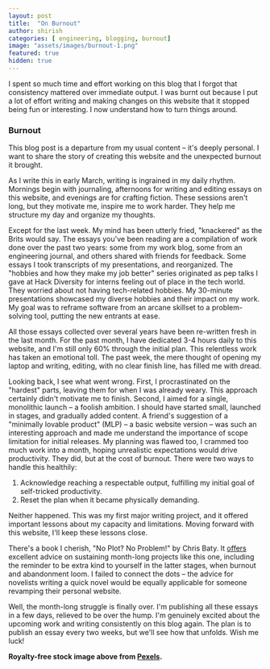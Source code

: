```yaml
---
layout: post
title:  "On Burnout"
author: shirish
categories: [ engineering, blogging, burnout]
image: "assets/images/burnout-1.png"
featured: true
hidden: true
---
```

I spent so much time and effort working on this blog that I forgot that consistency mattered over immediate output. I was burnt out because I put a lot of effort writing and making changes on this website that it stopped being fun or interesting. I now understand how to turn things around.

### Burnout

This blog post is a departure from my usual content – it's deeply personal. I want to share the story of creating this website and the unexpected  burnout it brought.

As I write this in early March, writing is ingrained in my daily rhythm. Mornings begin with journaling, afternoons for writing and editing essays on this website, and evenings are for crafting fiction. These sessions aren't long, but they motivate me, inspire me to work harder. They help me structure my day and organize my thoughts.

Except for the last week. My mind has been utterly fried, "knackered" as the Brits would say. The essays you've been reading are a compilation of work done over the past two years: some from my work blog, some from an engineering journal, and others shared with friends for feedback. Some essays I took transcripts of my presentations, and reorganized. The "hobbies and how they make my job better" series originated as pep talks I gave at Hack Diversity for interns feeling out of place in the tech world. They worried about not having tech-related hobbies. My 30-minute presentations showcased my diverse hobbies and their impact on my work. My goal was to reframe software from an arcane skillset to a problem-solving tool, putting the new entrants at ease.

All those essays collected over several years have been re-written fresh in the last month. For the past month, I have dedicated 3-4 hours daily to this website, and I'm still only 60% through the initial plan. This relentless work has taken an emotional toll. The past week, the mere thought of opening my laptop and writing, editing, with no clear finish line, has filled me with dread.

Looking back, I see what went wrong. First, I procrastinated on the "hardest" parts, leaving them for when I was already weary. This approach certainly didn't motivate me to finish. Second, I aimed for a single, monolithic launch – a foolish ambition. I should have started small, launched in stages, and gradually added content. A friend's suggestion of a "minimally lovable product" (MLP) – a basic website version – was such an interesting approach and made me understand the importance of scope limitation for initial releases. My planning was flawed too, I crammed too much work into a month, hoping unrealistic expectations would drive productivity. They did, but at the cost of burnout. There were two ways to handle this healthily:

1. Acknowledge reaching a respectable output, fulfilling my initial goal of self-tricked productivity.
2. Reset the plan when it became physically demanding.

Neither happened. This was my first major writing project, and it offered important lessons about my capacity and limitations. Moving forward with this website, I'll keep these lessons close.

There's a book I cherish, "No Plot? No Problem!" by Chris Baty. It [offers](https://www.goodreads.com/en/book/show/114817) excellent advice on sustaining month-long projects like this one, including the reminder to be extra kind to yourself in the latter stages, when burnout and abandonment loom. I failed to connect the dots – the advice for novelists writing a quick novel would be equally applicable for someone revamping their personal website.

Well, the month-long struggle is finally over. I'm publishing all these essays in a few days, relieved to be over the hump. I'm genuinely excited about the upcoming work and writing consistently on this blog again. The plan is to publish an essay every two weeks, but we'll see how that unfolds. Wish me luck!

__Royalty-free stock image above from [Pexels](https://www.pexels.com/).__
